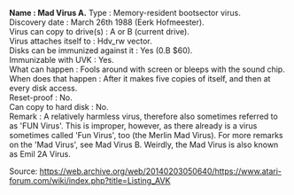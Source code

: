 **Name : Mad Virus A.**
Type : Memory-resident bootsector virus.<br>
Discovery date : March 26th 1988 (Eerk Hofmeester).<br>
Virus can copy to drive(s) : A or B (current drive).<br>
Virus attaches itself to : Hdv_rw vector.<br>
Disks can be immunized against it : Yes (0.B $60).<br>
Immunizable with UVK : Yes.<br>
What can happen :  Fools around with screen or bleeps with the sound 
 chip.<br>
When does that happen :  After it makes five copies of itself,   and 
 then at every disk access.<br>
Reset-proof : No.<br>
Can copy to hard disk : No.<br>
Remark :  A  relatively  harmless virus,  therefore  also  sometimes referred to as 'FUN Virus'. This is improper, however, as there already is a virus sometimes called 'Fun Virus', too (the  Merlin Mad  Virus).  For more remarks on the 'Mad Virus', see  Mad Virus B. Weirdly, the Mad Virus is also known as Emil 2A Virus.<br>


Source: https://web.archive.org/web/20140203050640/https://www.atari-forum.com/wiki/index.php?title=Listing_AVK
